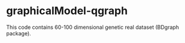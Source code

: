 # graphicalModel-qgraph

This code contains  60-100 dimensional genetic real dataset (BDgraph package). 
